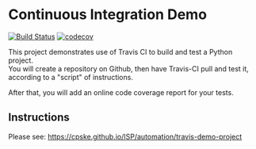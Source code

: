 Continuous Integration Demo
============================
[![Build Status](https://travis-ci.com/nicenicegame/demo-pyci.svg?branch=master)](https://travis-ci.com/nicenicegame/demo-pyci)
[![codecov](https://codecov.io/gh/nicenicegame/demo-pyci/branch/master/graph/badge.svg)](https://codecov.io/gh/nicenicegame/demo-pyci)

This project demonstrates use of Travis CI to build and test a Python project.  
You will create a repository on Github, then have Travis-CI pull and test it,
according to a "script" of instructions.

After that, you will add an online code coverage report for your tests.

## Instructions

Please see: https://cpske.github.io/ISP/automation/travis-demo-project

